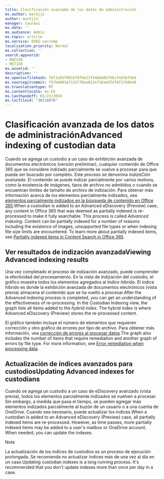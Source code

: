```yaml
---
title: Clasificación avanzada de los datos de administración
ms.author: markjjo
author: markjjo
manager: laurawi
ms.date: ''
ms.audience: Admin
ms.topic: article
ms.service: O365-seccomp
localization_priority: Normal
ms.collection: ''
search.appverid:
- MOE150
- MET150
ms.assetid: ''
description: ''
ms.openlocfilehash: f8f1a92f001bf8f9e23f54bbb05fbbcf443bf4b9
ms.sourcegitcommit: f57b4001ef1327f0ea622e716a4d7d78f1769b49
ms.translationtype: MT
ms.contentlocale: es-ES
ms.lasthandoff: 02/23/2019
ms.locfileid: "30218670"
---
```

# <a name="advanced-indexing-of-custodian-data"></a><span data-ttu-id="5a7c4-102">Clasificación avanzada de los datos de administración</span><span class="sxs-lookup"><span data-stu-id="5a7c4-102">Advanced indexing of custodian data</span></span>

<span data-ttu-id="5a7c4-p101">Cuando se agrega un custodio a un caso de exhibición avanzada de documentos electrónicos (versión preliminar), cualquier contenido de Office 365 que se considere indizado parcialmente se vuelve a procesar para que pueda ser buscado por completo.  Este proceso se denomina *indizaCión avanzada*. El contenido se puede indizar parcialmente por varios motivos, como la existencia de imágenes, tipos de archivo no admitidos o cuando se encuentran límites de tamaño de archivo de indización.  Para obtener más información acerca de los elementos parcialmente indizados, vea [elementos parcialmente indizados en la búsqueda de contenido en Office 365](https://docs.microsoft.com/en-us/office365/securitycompliance/partially-indexed-items-in-content-search).</span><span class="sxs-lookup"><span data-stu-id="5a7c4-p101">When a custodian is added to an Advanced eDiscovery (Preview) case, any content in Office 365 that was deemed as partially indexed is re-processed to make it fully searchable.  This process is called *Advanced indexing*. Content can be partially indexed for a number of reasons including the existence of images, unsupported file types or when indexing file size limits are encountered.  To learn more about partially indexed items, see [Partially indexed items in Content Search in Office 365](https://docs.microsoft.com/en-us/office365/securitycompliance/partially-indexed-items-in-content-search).</span></span>

## <a name="viewing-advanced-indexing-results"></a><span data-ttu-id="5a7c4-107">Ver resultados de indización avanzada</span><span class="sxs-lookup"><span data-stu-id="5a7c4-107">Viewing Advanced indexing results</span></span>

<span data-ttu-id="5a7c4-p102">Una vez completado el proceso de indización avanzado, puede comprender la efectividad del procesamiento.  En la vista de indización del custodio, el gráfico muestra todos los elementos agregados al *Índice híbrido*.  El índice híbrido es donde la exhibición avanzada de documentos electrónicos (vista previa) almacena el contenido que se ha vuelto a procesar.</span><span class="sxs-lookup"><span data-stu-id="5a7c4-p102">After the Advanced indexing process is completed, you can get an understanding of the effectiveness of re-processing.  In the Custodian Indexing view, the graph lists all items added to the *hybrid index*.  The hybrid index is where Advanced eDiscovery (Preview) stores the re-processed content.</span></span>

<span data-ttu-id="5a7c4-p103">El gráfico también incluye el número de elementos que requieren corrección y otro gráfico de errores por tipo de archivo. Para obtener más información, vea [corrección de errores al procesar datos](error-remediation.md).</span><span class="sxs-lookup"><span data-stu-id="5a7c4-p103">The graph also includes the number of items that require remediation and another graph of errors by file type. For more information, see [Error remediation when processing data](error-remediation.md).</span></span>

## <a name="updating-advanced-indexes-for-custodians"></a><span data-ttu-id="5a7c4-113">Actualización de índices avanzados para custodios</span><span class="sxs-lookup"><span data-stu-id="5a7c4-113">Updating Advanced indexes for custodians</span></span>

<span data-ttu-id="5a7c4-p104">Cuando se agrega un custodio a un caso de eDiscovery avanzado (vista previa), todos los elementos parcialmente indizados se vuelven a procesar. Sin embargo, a medida que pasa el tiempo, se pueden agregar más elementos indizados parcialmente al buzón de un usuario o a una cuenta de OneDrive.  Cuando sea necesario, puede actualizar los índices.</span><span class="sxs-lookup"><span data-stu-id="5a7c4-p104">When a custodian is added to an Advanced eDiscovery (Preview) case, all partially indexed items are re-processed. However, as time passes, more partially indexed items may be added to a user's mailbox or OneDrive account.  When needed, you can update the indexes.</span></span>

> [!NOTE]
> <span data-ttu-id="5a7c4-p105">La actualización de los índices de custodios es un proceso de ejecución prolongada. Se recomienda no actualizar índices más de una vez al día en un caso.</span><span class="sxs-lookup"><span data-stu-id="5a7c4-p105">Updating custodian indexes is a long running process. It's recommended that you don't update indexes more than once per day in a case.</span></span>
